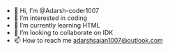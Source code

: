 - 👋 Hi, I’m @Adarsh-coder1007
- 👀 I’m interested in coding
- 🌱 I’m currently learning HTML
- 💞️ I’m looking to collaborate on IDK
- 📫 How to reach me adarshsajan1007@outlook.com

<!---
Adarsh-coder1007/Adarsh-coder1007 is a ✨ special ✨ repository because its `README.md` (this file) appears on your GitHub profile.
You can click the Preview link to take a look at your changes.
--->
